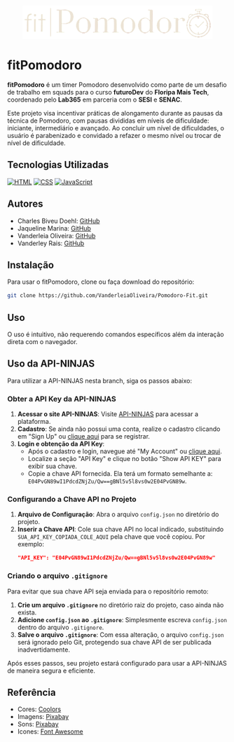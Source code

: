 <p align="center">
  <img src="https://github.com/VanderleiaOliveira/Pomodoro-Fit/blob/main/assets/img/logo.png?raw=true" alt="Logo fitPomodoro">
</p>

# fitPomodoro

**fitPomodoro** é um timer Pomodoro desenvolvido como parte de um desafio de trabalho em squads para o curso **futuroDev** do **Floripa Mais Tech**, coordenado pelo **Lab365** em parceria com o **SESI** e **SENAC**.

Este projeto visa incentivar práticas de alongamento durante as pausas da técnica de Pomodoro, com pausas divididas em níveis de dificuldade: iniciante, intermediário e avançado. Ao concluir um nível de dificuldades, o usuário é parabenizado e convidado a refazer o mesmo nível ou trocar de nível de dificuldade.

## Tecnologias Utilizadas

[![HTML](https://img.shields.io/badge/HTML5-E34F26?style=for-the-badge&logo=html5&logoColor=white)](https://developer.mozilla.org/en-US/docs/Web/Guide/HTML/HTML5)
[![CSS](https://img.shields.io/badge/CSS3-1572B6?style=for-the-badge&logo=css3&logoColor=white)](https://developer.mozilla.org/en-US/docs/Web/CSS)
[![JavaScript](https://img.shields.io/badge/JavaScript-F7DF1E?style=for-the-badge&logo=javascript&logoColor=black)](https://developer.mozilla.org/en-US/docs/Web/JavaScript)

## Autores

- Charles Biveu Doehl: [GitHub](https://github.com/charlesbiveu)
- Jaqueline Marina: [GitHub](https://github.com/jaquelinemarina)
- Vanderleia Oliveira: [GitHub](https://github.com/VanderleiaOliveira)
- Vanderley Rais: [GitHub](https://github.com/vanderleyrais)

## Instalação

Para usar o fitPomodoro, clone ou faça download do repositório:

```bash
git clone https://github.com/VanderleiaOliveira/Pomodoro-Fit.git
```

## Uso

O uso é intuitivo, não requerendo comandos específicos além da interação direta com o navegador.

## Uso da API-NINJAS

Para utilizar a API-NINJAS nesta branch, siga os passos abaixo:

### Obter a API Key da API-NINJAS

1. **Acessar o site API-NINJAS**: Visite [API-NINJAS](https://api-ninjas.com/) para acessar a plataforma.
2. **Cadastro**: Se ainda não possui uma conta, realize o cadastro clicando em "Sign Up" ou [clique aqui](https://api-ninjas.com/register/) para se registrar.
3. **Login e obtenção da API Key**:
   - Após o cadastro e login, navegue até "My Account" ou [clique aqui](https://api-ninjas.com/profile).
   - Localize a seção "API Key" e clique no botão "Show API KEY" para exibir sua chave.
   - Copie a chave API fornecida. Ela terá um formato semelhante a: `E04PvGN89wI1PdcdZNjZu/Qw==gBNl5v5l8vs0w2E04PvGN89w`.

### Configurando a Chave API no Projeto

1. **Arquivo de Configuração**: Abra o arquivo `config.json` no diretório do projeto.
2. **Inserir a Chave API**: Cole sua chave API no local indicado, substituindo `SUA_API_KEY_COPIADA_COLE_AQUI` pela chave que você copiou. Por exemplo:
   ```json
   "API_KEY": "E04PvGN89wI1PdcdZNjZu/Qw==gBNl5v5l8vs0w2E04PvGN89w"
   ```

### Criando o arquivo `.gitignore`

Para evitar que sua chave API seja enviada para o repositório remoto:

1. **Crie um arquivo `.gitignore`** no diretório raiz do projeto, caso ainda não exista.
2. **Adicione `config.json` ao `.gitignore`**: Simplesmente escreva `config.json` dentro do arquivo `.gitignore`.
3. **Salve o arquivo `.gitignore`**: Com essa alteração, o arquivo `config.json` será ignorado pelo Git, protegendo sua chave API de ser publicada inadvertidamente.

Após esses passos, seu projeto estará configurado para usar a API-NINJAS de maneira segura e eficiente.

## Referência

- Cores: [ Coolors ](https://coolors.com/)
- Imagens: [ Pixabay ](https://github.com/matiassingers/awesome-readme)
- Sons: [ Pixabay ](https://pixabay.com/)
- Icones: [ Font Awesome ](https://fontawesome.com/)
